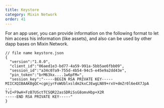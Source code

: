 ```yaml
---
title: Keystore
category: Mixin Network
order: 41
---
```


For an app user, you can provide information on the following format to let him access his information (like assets), and also can be used by other dapp bases on Mixin Network.

```
// file name keystore.json
{
  "version":"1.0.0",
  "client_id":"06aed1e3-bd77-4a59-991a-5bb5ae6fbb09",
  "session_id":"a34c07a9-755d-4b54-94c5-e45e9a2dd43e",
  "pin_token":"brM63kx....1w6pFM=",
  "session_key":"-----BEGIN RSA PRIVATE KEY-----
MIICXQIBAAKBgQC+cgmjyrFoWUblxsldm2kxCJEwgLN89+rxV+dmZr0l6e4X7JpA
...
TvI+F9wH+FzB7USctTCSQR22asSDRiSsG8omvHbp+X2R
-----END RSA PRIVATE KEY-----"
}
```

